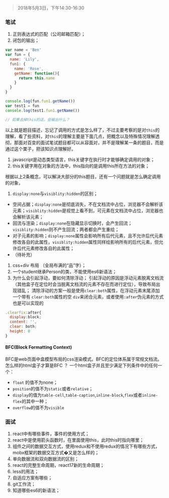 > 2018年5月3日，下午14:30-16:30
### 笔试
1. 正则表达式的匹配（公司邮箱匹配）；
1. 闭包的输出；

```javascript
var name = 'Ben'
var fun = {
  name: 'Lily',
  fun1: {
    name: 'Rose',
    getName: function(){
      return this.name
    }
  }
}

console.log(fun.fun1.getName())
var test1 = fun
console.log(test1.fun1.getName())

// 如果去掉this的话，会输出什么？

```
以上就是题目描述，忘记了调用的方式是怎么样了，不过主要考察的是对`this`的理解，看了些资料，对`this`的理解主要是下面几点，把概念以及特殊情况理解透彻，那面对百变的面试笔试题目都可以从容面对，并不是理解某一条的题目，而是通过这个栗子，把该知识点理解好。
1. javascript是动态类型语言，this关键字在执行时才能够确定调用的对象；
1. this关键字用在对象的方法中，this指向的是调用this所在方法的对象；

根据以上2条概念，可以解决大部分的this题目，还有一个问题就是怎么确定调用的对象，


1. `display:none`与`visiblity:hidden`的区别；
 - 空间占据；`display:none`是彻底消失，不在文档流中占位，浏览器不会解析该元素；`visiblity:hidden`是视觉上看不到，可元素在文档流中占位，浏览器也会解析该元素；
 - 回流与渲染；`display:none`在隐藏显示切换时，会产生回流；`visiblity:hidden`则不产生回流；两者都会产生重绘；
 - 对子元素的影响；`display:none`属性会影响所有后代元素，且不允许后代元素修改各自的此属性，`visiblity:hidden`属性同样绘影响所有的后代元素，但允许后代元素修改各自的此属性；
 - （待补充）

1. css+div 布局 （全局布满的“品”字）；
1. 一个student继承Person的类，不能使用es6新语法；
1. 为什么会引起浮动，要如何清除浮动；
引起浮动的原因是浮动元素脱离文档流（其他盒子在定位时会当脱离文档流的元素不存在而进行定位），导致布局出现错乱；
清除浮动的方案一般是使用`clear:both`属性，在浮动元素末尾添加一个带有 `clear:both`属性的空 `div`来闭合元素，或者使用`:after`伪元素的方式也是可以实现的
```javascript
.clearfix:after{
  display:block;
  content: '',
  clear: both;
  height: 0
}
```

#### BFC(Block Formatting Context)
BFC是web页面中盒模型布局的css渲染模式。BFC的定位体系属于常规文档流。怎么样的html盒子才算是BFC ？
一个html盒子并且至少满足下列条件中的任何一个：
- `float` 的值不为none；
- `position`的值不为`static`或者`relative`；
- `display`的值为`table-cell`,`table-caption`,`inline-block`,`flex`或者`inline-flex`的其中一种；
- `overflow`的值不为`visible`

### 面试
1. react中有哪些事件，事件的使用方式；
1. react中是使用箭头函数时，在里面使用this，此时this时指向哪里；
1. 组件之间的数据交互方式，使用redux和不使用redux的情况下有哪些方式，mobx框架的数据交互方式�又是怎么样的；
1. 单向数据流和双向数据流的区别；
1. react的完整生命周期，react17新的生命周期；
1. less的用法；
1. 自适应方案有哪些；
1. git工作流；
1. 知道哪些es6的新语法；
